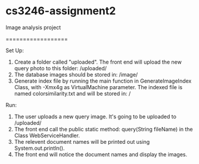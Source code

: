 cs3246-assignment2
==================

Image analysis project

==================

Set Up:

1. Create a folder called "uploaded". The front end will upload the new query photo to this folder: /uploaded/
2. The database images should be stored in: /image/
3. Generate index file by running the main function in GenerateImageIndex Class, with -Xmx4g as VirtualMachine parameter. The indexed file is named colorsimilarity.txt and will be stored in: /

Run: 

1. The user uploads a new query image. It's going to be uploaded to /uploaded/
2. The front end call the public static method: query(String fileName) in the Class WebServiceHandler.
3. The relevent document names will be printed out using System.out.println().
4. The front end will notice the document names and display the images.
